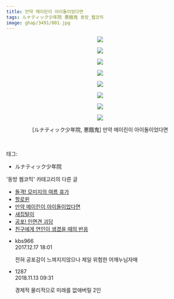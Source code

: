 ```yaml
---
title: 만약 메이린이 아이돌이었다면
tags: ルナティック少年院 悪餓鬼 동방_웹코믹
image: ghap/3491/001.jpg
---
```

<div class="article">
<p style="text-align: center; clear: none; float: none;"><img src="{{ site.nasurl }}/ghap/3491/001.jpg"/></p>
<p style="text-align: center; clear: none; float: none;"><img src="{{ site.nasurl }}/ghap/3491/002.jpg"/></p>
<p style="text-align: center; clear: none; float: none;"><img src="{{ site.nasurl }}/ghap/3491/003.jpg"/></p>
<p style="text-align: center; clear: none; float: none;"><img src="{{ site.nasurl }}/ghap/3491/004.jpg"/></p>
<p style="text-align: center; clear: none; float: none;"><img src="{{ site.nasurl }}/ghap/3491/005.jpg"/></p>
<p style="text-align: center; clear: none; float: none;"><img src="{{ site.nasurl }}/ghap/3491/006.jpg"/></p>
<p style="text-align: center; clear: none; float: none;"><img src="{{ site.nasurl }}/ghap/3491/007.jpg"/></p>
<p style="text-align: center; clear: none; float: none;"><img src="{{ site.nasurl }}/ghap/3491/008.jpg"/></p>
<p style="text-align: center; clear: none; float: none;">[ルナティック少年院, 悪餓鬼] 만약 메이린이 아이돌이었다면</p>
<p><br/></p>
</div><div class="tagTrail">
<p>태그: </p>
<ul>
<li>ルナティック少年院</li>
</ul>
</div><div class="another">
<p>'동방 웹코믹' 카테고리의 다른 글</p>
<ul>
<li><a href="/2017-06-25-ghap_3494">돌격! 모미지의 여름 휴가</a></li>
<li><a href="/2017-06-25-ghap_3493">할로윈</a></li>
<li><a href="/2017-06-24-ghap_3491">만약 메이린이 아이돌이었다면</a></li>
<li><a href="/2017-06-24-ghap_3489">새집털이</a></li>
<li><a href="/2017-06-24-ghap_3488">공포! 인면견 괴담</a></li>
<li><a href="/2017-06-24-ghap_3487">친구에게 연인이 생겼을 때의 반응</a></li>
</ul>
</div><div class="cb_module cb_fluid">
<div class="cb_wrt cb_profile">
<div class="comment">
<ul>
<li class="cb_thumb_off" id="comment15154035">
<div class="cb_comment_area">
<div class="cb_info_area">
<div class="cb_section">
<span class="cb_nick_name">kbs966</span>
</div>
<div class="cb_section">
<span class="cb_date">2017.12.17 18:01 </span>
</div>
</div>
<div class="cb_dsc_comment">
<p class="cb_dsc">
											전혀 공포감이 느껴지지않으나 제일 위험한 어깨누님자매
										</p>
</div>
</div></li>
<li class="cb_thumb_off" id="comment15372449">
<div class="cb_comment_area">
<div class="cb_info_area">
<div class="cb_section">
<span class="cb_nick_name">1287</span>
</div>
<div class="cb_section">
<span class="cb_date">2018.11.13 09:31 </span>
</div>
</div>
<div class="cb_dsc_comment">
<p class="cb_dsc">
											경제적 물리적으로 미래를 없애버릴 2인
										</p>
</div>
</div></li>
</ul>
</div>
</div><!-- commentList close -->
</div>